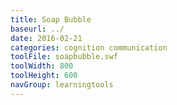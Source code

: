 ```yaml
---
title: Soap Bubble
baseurl: ../
date: 2016-02-21
categories: cognition communication
toolFile: soapbubble.swf
toolWidth: 800
toolHeight: 600
navGroup: learningtools
---
```

